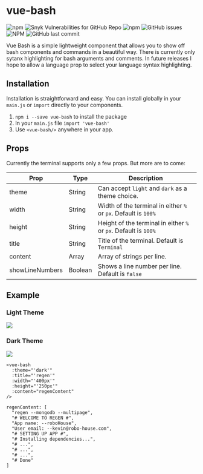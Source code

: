 # vue-bash

![npm](https://img.shields.io/npm/v/vue-bash.svg)
![Snyk Vulnerabilities for GitHub Repo](https://img.shields.io/snyk/vulnerabilities/github/kevin-wynn/vue-bash.svg)
![npm](https://img.shields.io/npm/dt/vue-bash.svg)
![GitHub issues](https://img.shields.io/github/issues-raw/kevin-wynn/vue-bash.svg)
![NPM](https://img.shields.io/npm/l/vue-bash.svg)
![GitHub last commit](https://img.shields.io/github/last-commit/kevin-wynn/vue-bash.svg)

Vue Bash is a simple lightweight component that allows you to show off bash components and commands in a beautiful way. There is currently only sytanx highlighting for bash arguments and comments. In future releases I hope to allow a language prop to select your language syntax highlighting.

## Installation

Installation is straightforward and easy. You can install globally in your `main.js` or `import` directly to your components.

1. `npm i --save vue-bash` to install the package
2. In your `main.js` file `import 'vue-bash'`
3. Use `<vue-bash/>` anywhere in your app.

## Props

Currently the terminal supports only a few props. But more are to come:

| Prop            | Type    | Description                                                     |
| --------------- | ------- | --------------------------------------------------------------- |
| theme           | String  | Can accept `light` and `dark` as a theme choice.                |
| width           | String  | Width of the terminal in either `%` or `px`. Default is `100%`  |
| height          | String  | Height of the terminal in either `%` or `px`. Default is `100%` |
| title           | String  | Title of the terminal. Default is `Terminal`                    |
| content         | Array   | Array of strings per line.                                      |
| showLineNumbers | Boolean | Shows a line number per line. Default is `false`                |

## Example

### Light Theme

![](https://i.imgur.com/zQtPqEq.png)

### Dark Theme

![](https://i.imgur.com/tx8xw0z.png)

```
<vue-bash
  :theme="'dark'"
  :title="'regen'"
  :width="'400px'"
  :height="'250px'"
  :content="regenContent"
/>
```

```
regenContent: [
  "regen --mongodb --multipage",
  "# WELCOME TO REGEN #",
  "App name: --roboHouse",
  "User email: --kevin@robo-house.com",
  "# SETTING UP APP #",
  "# Installing dependencies...",
  "# ...",
  "# ...",
  "# ...",
  "# Done"
]
```
